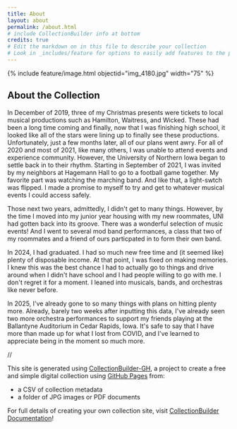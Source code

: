 ```yaml
---
title: About
layout: about
permalink: /about.html
# include CollectionBuilder info at bottom
credits: true
# Edit the markdown on in this file to describe your collection
# Look in _includes/feature for options to easily add features to the page
---
```


{% include feature/image.html objectid="img_4180.jpg" width="75" %}

## About the Collection

In December of 2019, three of my Christmas presents were tickets to local musical productions such as Hamilton, Waitress, and Wicked. These had been a long time coming and finally, now that I was finishing high school, it looked like all of the stars were lining up to finally see these productions. Unfortunately, just a few months later, all of our plans went awry. For all of 2020 and most of 2021, like many others, I was unable to attend events and experience community. However, the University of Northern Iowa began to settle back in to their rhythm. Starting in September of 2021, I was invited by my neighbors at Hagemann Hall to go to a football game together. My favorite part was watching the marching band. And like that, a light-swtch was flipped. I made a promise to myself to try and get to whatever musical events I could access safely.

Those next two years, admittedly, I didn't get to many things. However, by the time I moved into my junior year housing with my new roommates, UNI had gotten back into its groove. There was a wonderful selection of music events! And I went to several mod band performances, a class that two of my roommates and a friend of ours particpated in to form their own band. 

In 2024, I had graduated. I had so much new free time and (it seemed like) plenty of disposable income. At that point, I was fixed on making memories. I knew this was the best chance I had to actually go to things and drive around when I didn't have school and I had people willing to go with me. I don't regret it for a moment. I leaned into musicals, bands, and orchestras like never before.

In 2025, I've already gone to so many things with plans on hitting plenty more. Already, barely two weeks after inputting this data, I've already seen two more orchestra performances to support my friends playing at the Ballantyne Auditorium in Cedar Rapids, Iowa. It's safe to say that I have more than made up for what I lost from COVID, and I've learned to appreciate being in the moment so much more. 

//

This site is generated using [CollectionBuilder-GH](https://collectionbuilding.github.io/gh/), a project to create a free and simple digital collection using [GitHub Pages](https://pages.github.com/) from: 

- a CSV of collection metadata
- a folder of JPG images or PDF documents

For full details of creating your own collection site, visit [CollectionBuilder Documentation](https://collectionbuilder.github.io/cb-docs/)!
